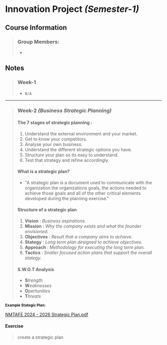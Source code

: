 # Innovation Project _(Semester-1)_

## Course Information 

> ### Group Members:
> -

## Notes

> ### Week-1
> - `N/A`

---

> ### Week-2 _(Business Strategic Planning)_
> 
> #### The 7 stages of strategic planning :
>   1. Understand the external environment and your market.
>   2. Get to know your competitors.
>   3. Analyse your own business.
>   4. Understand the different strategic options you have.
>   5. Structure your plan so its easy to understand.
>   6. Test that strategy and refine accordingly.
>  
> #### What is a strategic plan?
> - "A strategic plan is a document used to communicate with the organization the organizations goals, the actions needed to achieve those goals and all of the other critical elements developed during the planning exercise."
>
> #### Structure of a strategic plan
> 1. **Vision** : _Business aspirations._
> 2. **Mission** : _Why the company exists and what the founder envisioned._
> 3. **Objectives** : _Result that a company aims to achieve._
> 4. **Stategy** : _Long term plan designed to achieve objectives._
> 5. **Approach** : _Methodology for executing the long term plan._
> 6. **Tactics** : _Snaller focused action plans that support the overall stategy._
>
> #### S.W.O.T Analysis
> - **S**_trength_
> - **W**_eaknesses_
> - **O**_pertunities_
> - **T**_hreats_
>

<p>
  <sub><b>Example Stategic Plan:</b></sub>
</p> 

[NMTAFE 2024 - 2026 Strategic Plan.pdf](https://github.com/Nathan-Bransby-NMT/Dual-Diploma-2024/files/14174166/NMTAFE.2024.-.2026.Strategic.Plan.pdf)

#### Exercise
> create a strategic plan 

